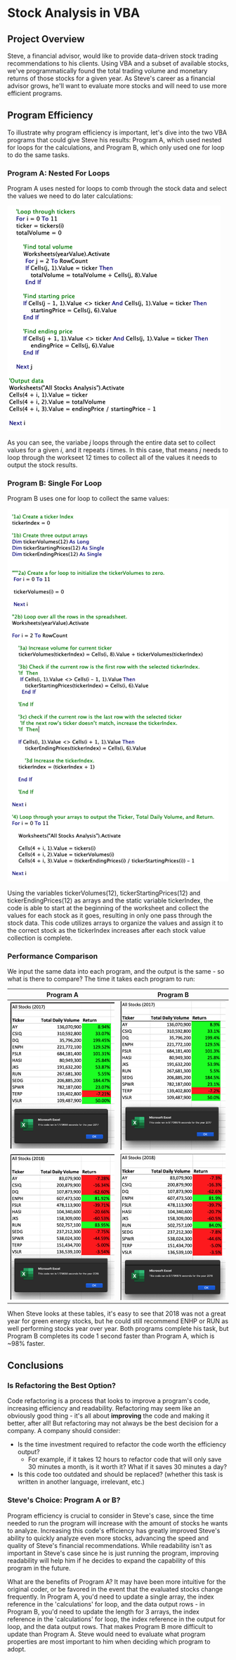 # Stock Analysis in VBA

## Project Overview
Steve, a financial advisor, would like to provide data-driven stock trading recommendations to his clients. Using VBA and a subset of available stocks, we've programmatically found the total trading volume and monetary returns of those stocks for a given year. As Steve's career as a financial advisor grows, he'll want to evaluate more stocks and will need to use more efficient programs. 

## Program Efficiency
To illustrate why program efficiency is important, let's dive into the two VBA programs that could give Steve his results: Program A, which used nested for loops for the calculations, and Program B, which only used one for loop to do the same tasks.

### Program A: Nested For Loops

Program A uses nested for loops to comb through the stock data and select the values we need to do later calculations:

![Program A code](https://github.com/kaileymd/stock-analysis/blob/main/Resources/Program%20A%20code.png)

As you can see, the variabe *j* loops through the entire data set to collect values for a given *i*, and it repeats *i* times. In this case, that means *j* needs to loop through the workseet 12 times to collect all of the values it needs to output the stock results.

### Program B: Single For Loop

Program B uses one for loop to collect the same values:

![Program B code](https://github.com/kaileymd/stock-analysis/blob/main/Resources/Program%20B%20code.png)

Using the variables tickerVolumes(12), tickerStartingPrices(12) and tickerEndingPrices(12) as arrays and the static variable tickerIndex, the code is able to start at the beginning of the worksheet and collect the values for each stock as it goes, resulting in only one pass through the stock data. This code utilizes arrays to organize the values and assign it to the correct stock as the tickerIndex increases after each stock value collection is complete.

### Performance Comparison
We input the same data into each program, and the output is the same - so what is there to compare? The time it takes each program to run:

| Program A | Program B |
|:---------:|:---------:|
|![Nested_Loops_2017](https://github.com/kaileymd/stock-analysis/blob/main/Resources/Nested_Loops_2017.png)|![VBA_Challenge_2017](https://github.com/kaileymd/stock-analysis/blob/main/Resources/VBA_Challenge_2017.png)|
|![Nested_For_Loops_2018](https://github.com/kaileymd/stock-analysis/blob/main/Resources/Nested_Loops_2018.png)|![VBA_Challenge_2018](https://github.com/kaileymd/stock-analysis/blob/main/Resources/VBA_Challenge_2018.png)|

When Steve looks at these tables, it's easy to see that 2018 was not a great year for green energy stocks, but he could still recommend ENHP or RUN as well performing stocks year over year. Both programs complete his task, but Program B completes its code 1 second faster than Program A, which is ~98% faster.

## Conclusions

### Is Refactoring the Best Option?
Code refactoring is a process that looks to improve a program's code, increasing efficiency and readability. Refactoring may seem like an obviously good thing - it's all about **improving** the code and making it better, after all! But refactoring may not always be the best decision for a company. A company should consider:
- Is the time investment required to refactor the code worth the efficiency output?
  - For example, if it takes 12 hours to refactor code that will only save 30 minutes a month, is it worth it? What if it saves 30 minutes a day?
- Is this code too outdated and should be replaced? (whether this task is written in another language, irrelevant, etc.)


### Steve's Choice: Program A or B?
Program efficiency is crucial to consider in Steve's case, since the time needed to run the program will increase with the amount of stocks he wants to analyze. Increasing this code's efficiency has greatly improved Steve's ability to quickly analyze even more stocks, advancing the speed and quality of Steve's financial recommendations. While readability isn't as important in Steve's case since he is just running the program, improving readability will help him if he decides to expand the capability of this program in the future.

What are the benefits of Program A? It may have been more intuitive for the original coder, or be favored in the event that the evaluated stocks change frequently. In Program A, you'd need to update a single array, the index reference in the 'calculations' for loop, and the data output rows - in Program B, you'd need to update the length for 3 arrays, the index reference in the 'calculations' for loop, the index reference in the output for loop, and the data output rows. That makes Program B more difficult to update than Program A. Steve would need to evaluate what program properties are most important to him when deciding which program to adopt.
